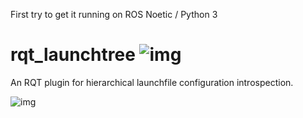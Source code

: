 First try to get it running on ROS Noetic / Python 3


# rqt_launchtree ![img](https://travis-ci.org/pschillinger/rqt_launchtree.svg?branch=master)
An RQT plugin for hierarchical launchfile configuration introspection.

![img](http://philserver.bplaced.net/img/rqt_launchtree_screenshot.png)
